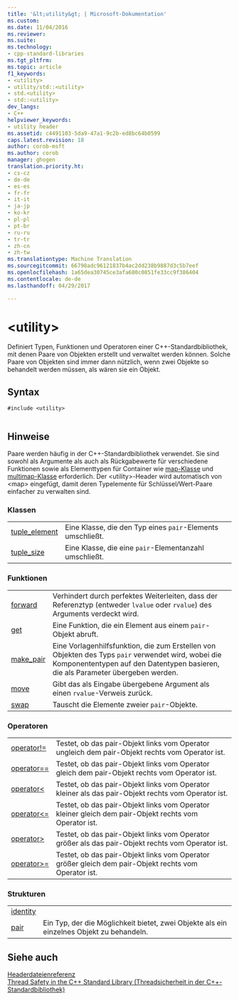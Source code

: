 ```yaml
---
title: '&lt;utility&gt; | Microsoft-Dokumentation'
ms.custom: 
ms.date: 11/04/2016
ms.reviewer: 
ms.suite: 
ms.technology:
- cpp-standard-libraries
ms.tgt_pltfrm: 
ms.topic: article
f1_keywords:
- <utility>
- utility/std::<utility>
- std.<utility>
- std::<utility>
dev_langs:
- C++
helpviewer_keywords:
- utility header
ms.assetid: c4491103-5da9-47a1-9c2b-ed8bc64b0599
caps.latest.revision: 18
author: corob-msft
ms.author: corob
manager: ghogen
translation.priority.ht:
- cs-cz
- de-de
- es-es
- fr-fr
- it-it
- ja-jp
- ko-kr
- pl-pl
- pt-br
- ru-ru
- tr-tr
- zh-cn
- zh-tw
ms.translationtype: Machine Translation
ms.sourcegitcommit: 66798adc96121837b4ac2dd238b9887d3c5b7eef
ms.openlocfilehash: 1a65dea30745ce3afa680c0851fe33cc9f386404
ms.contentlocale: de-de
ms.lasthandoff: 04/29/2017

---
```

# <a name="ltutilitygt"></a>&lt;utility&gt;
Definiert Typen, Funktionen und Operatoren einer C++-Standardbibliothek, mit denen Paare von Objekten erstellt und verwaltet werden können. Solche Paare von Objekten sind immer dann nützlich, wenn zwei Objekte so behandelt werden müssen, als wären sie ein Objekt.  
  
## <a name="syntax"></a>Syntax  
  
```  
#include <utility>  
  
```  
  
## <a name="remarks"></a>Hinweise  
 Paare werden häufig in der C++-Standardbibliothek verwendet. Sie sind sowohl als Argumente als auch als Rückgabewerte für verschiedene Funktionen sowie als Elementtypen für Container wie [map-Klasse](../standard-library/map-class.md) und [multimap-Klasse](../standard-library/multimap-class.md) erforderlich. Der \<utility>-Header wird automatisch von \<map> eingefügt, damit deren Typelemente für Schlüssel/Wert-Paare einfacher zu verwalten sind.  
  
### <a name="classes"></a>Klassen  
  
|||  
|-|-|  
|[tuple_element](../standard-library/tuple-element-class-tuple.md)|Eine Klasse, die den Typ eines `pair`-Elements umschließt.|  
|[tuple_size](../standard-library/tuple-size-class-tuple.md)|Eine Klasse, die eine `pair`-Elementanzahl umschließt.|  
  
### <a name="functions"></a>Funktionen  
  
|||  
|-|-|  
|[forward](../standard-library/utility-functions.md#forward)|Verhindert durch perfektes Weiterleiten, dass der Referenztyp (entweder `lvalue` oder `rvalue`) des Arguments verdeckt wird.|  
|[get](../standard-library/utility-functions.md#get)|Eine Funktion, die ein Element aus einem `pair`-Objekt abruft.|  
|[make_pair](../standard-library/utility-functions.md#make_pair)|Eine Vorlagenhilfsfunktion, die zum Erstellen von Objekten des Typs `pair` verwendet wird, wobei die Komponententypen auf den Datentypen basieren, die als Parameter übergeben werden.|  
|[move](../standard-library/utility-functions.md#move)|Gibt das als Eingabe übergebene Argument als einen `rvalue`-Verweis zurück.|  
|[swap](../standard-library/utility-functions.md#swap)|Tauscht die Elemente zweier `pair`-Objekte.|  
  
### <a name="operators"></a>Operatoren  
  
|||  
|-|-|  
|[operator!=](../standard-library/utility-operators.md#op_neq)|Testet, ob das pair-Objekt links vom Operator ungleich dem pair-Objekt rechts vom Operator ist.|  
|[operator==](../standard-library/utility-operators.md#op_eq_eq)|Testet, ob das pair-Objekt links vom Operator gleich dem pair-Objekt rechts vom Operator ist.|  
|[operator<](../standard-library/utility-operators.md#op_lt)|Testet, ob das pair-Objekt links vom Operator kleiner als das pair-Objekt rechts vom Operator ist.|  
|[operator\<=](../standard-library/utility-operators.md#op_gt_eq)|Testet, ob das pair-Objekt links vom Operator kleiner gleich dem pair-Objekt rechts vom Operator ist.|  
|[operator>](../standard-library/utility-operators.md#op_gt)|Testet, ob das pair-Objekt links vom Operator größer als das pair-Objekt rechts vom Operator ist.|  
|[operator>=](../standard-library/utility-operators.md#op_gt_eq)|Testet, ob das pair-Objekt links vom Operator größer gleich dem pair-Objekt rechts vom Operator ist.|  
  
### <a name="structs"></a>Strukturen  
  
|||  
|-|-|  
|[identity](../standard-library/identity-structure.md)||  
|[pair](../standard-library/pair-structure.md)|Ein Typ, der die Möglichkeit bietet, zwei Objekte als ein einzelnes Objekt zu behandeln.|  
  
## <a name="see-also"></a>Siehe auch  
 [Headerdateienreferenz](../standard-library/cpp-standard-library-header-files.md)   
 [Thread Safety in the C++ Standard Library (Threadsicherheit in der C++-Standardbibliothek)](../standard-library/thread-safety-in-the-cpp-standard-library.md)




